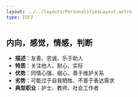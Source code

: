 ```yaml
---
layout: ../../layouts/PersonalitiesLayout.astro
type: ISFJ
---
```

## 内向，感觉，情感，判断
- **描述**：友善、忠诚、乐于助人
- **特质**：关注他人、耐心、实际
- **优势**：同情心强、细心、善于维护关系
- **劣势**：可能过于自我牺牲、不善于表达需求
- **典型职业**：护士、教师、社会工作者